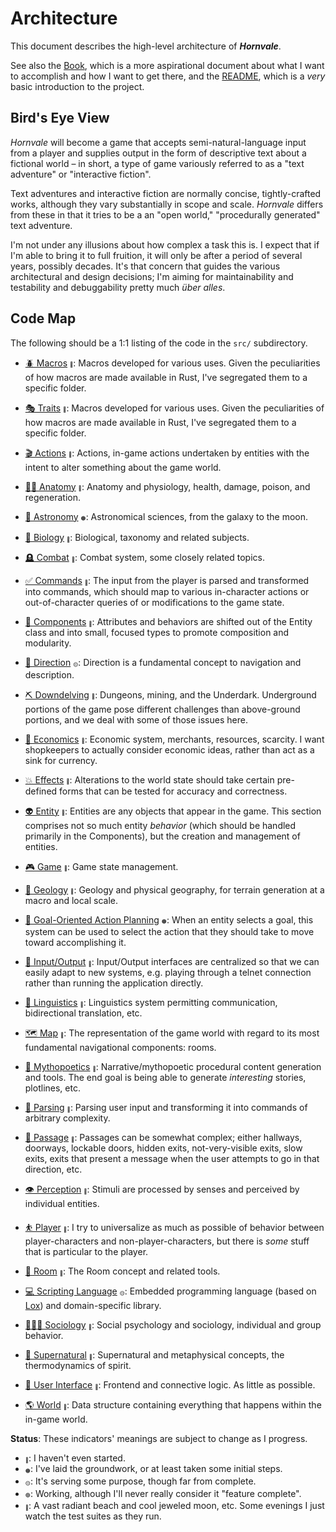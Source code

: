 # Architecture

This document describes the high-level architecture of ***Hornvale***.

See also the [Book](https://ndouglas.github.io/hornvale/), which is a more aspirational document about what I want to accomplish and how I want to get there, and the [README](./README.md), which is a _very_ basic introduction to the project.

## Bird's Eye View

_Hornvale_ will become a game that accepts semi-natural-language input from a player and supplies output in the form of descriptive text about a fictional world – in short, a type of game variously referred to as a "text adventure" or "interactive fiction".

Text adventures and interactive fiction are normally concise, tightly-crafted works, although they vary substantially in scope and scale.  _Hornvale_ differs from these in that it tries to be a an "open world," "procedurally generated" text adventure.

I'm not under any illusions about how complex a task this is.  I expect that if I'm able to bring it to full fruition, it will only be after a period of several years, possibly decades.  It's that concern that guides the various architectural and design decisions; I'm aiming for maintainability and testability and debuggability pretty much _über alles_.

## Code Map

The following should be a 1:1 listing of the code in the `src/` subdirectory.

- [🪲 Macros](./src/_macros/README.md)&nbsp;<sup><sub><sub>🔴</sub></sub></sup>: Macros developed for various uses.  Given the peculiarities of how macros are made available in Rust, I've segregated them to a specific folder.

- [🎭 Traits](./src/_traits/README.md)&nbsp;<sup><sub><sub>🔴</sub></sub></sup>: Macros developed for various uses.  Given the peculiarities of how macros are made available in Rust, I've segregated them to a specific folder.

- [🎬 Actions](./src/actions/README.md)&nbsp;<sup><sub><sub>🔴</sub></sub></sup>: Actions, in-game actions undertaken by entities with the intent to alter something about the game world.

- [🧍‍♂️ Anatomy](./src/anatomy/README.md)&nbsp;<sup><sub><sub>🔴</sub></sub></sup>: Anatomy and physiology, health, damage, poison, and regeneration.

- [💫 Astronomy](./src/astronomy/README.md)&nbsp;<sup><sub><sub>🟠</sub></sub></sup>: Astronomical sciences, from the galaxy to the moon.

- [🧬 Biology](./src/biology/README.md)&nbsp;<sup><sub><sub>🔴</sub></sub></sup>: Biological, taxonomy and related subjects.

- [🪦 Combat](./src/combat/README.md)&nbsp;<sup><sub><sub>🔴</sub></sub></sup>: Combat system, some closely related topics.

- [✅ Commands](./src/commands/README.md)&nbsp;<sup><sub><sub>🔴</sub></sub></sup>: The input from the player is parsed and transformed into commands, which should map to various in-character actions or out-of-character queries of or modifications to the game state.

- [🧩 Components](./src/components/README.md)&nbsp;<sup><sub><sub>🔴</sub></sub></sup>: Attributes and behaviors are shifted out of the Entity class and into small, focused types to promote composition and modularity.

- [🧭 Direction](./src/direction/README.md)&nbsp;<sup><sub><sub>🟡</sub></sub></sup>: Direction is a fundamental concept to navigation and description.

- [⛏️ Downdelving](./src/downdelving/README.md)&nbsp;<sup><sub><sub>🔴</sub></sub></sup>: Dungeons, mining, and the Underdark.  Underground portions of the game pose different challenges than above-ground portions, and we deal with some of those issues here.

- [🏦 Economics](./src/economics/README.md)&nbsp;<sup><sub><sub>🔴</sub></sub></sup>: Economic system, merchants, resources, scarcity.  I want shopkeepers to actually consider economic ideas, rather than act as a sink for currency.

- [💥 Effects](./src/effects/README.md)&nbsp;<sup><sub><sub>🔴</sub></sub></sup>: Alterations to the world state should take certain pre-defined forms that can be tested for accuracy and correctness.

- [👽 Entity](./src/entity/README.md)&nbsp;<sup><sub><sub>🔴</sub></sub></sup>: Entities are any objects that appear in the game.  This section comprises not so much entity _behavior_ (which should be handled primarily in the Components), but the creation and management of entities.

- [🎮 Game](./src/game/README.md)&nbsp;<sup><sub><sub>🔴</sub></sub></sup>: Game state management.

- [🌋 Geology](./src/geology/README.md)&nbsp;<sup><sub><sub>🔴</sub></sub></sup>: Geology and physical geography, for terrain generation at a macro and local scale.

- [🧠 Goal-Oriented Action Planning](./src/goap/README.md)&nbsp;<sup><sub><sub>🟠</sub></sub></sup>: When an entity selects a goal, this system can be used to select the action that they should take to move toward accomplishing it.

- [🔗 Input/Output](./src/io/README.md)&nbsp;<sup><sub><sub>🔴</sub></sub></sup>: Input/Output interfaces are centralized so that we can easily adapt to new systems, e.g. playing through a telnet connection rather than running the application directly.

- [💬 Linguistics](./src/linguistics/README.md)&nbsp;<sup><sub><sub>🔴</sub></sub></sup>: Linguistics system permitting communication, bidirectional translation, etc.

- [🗺️ Map](./src/map/README.md)&nbsp;<sup><sub><sub>🔴</sub></sub></sup>: The representation of the game world with regard to its most fundamental navigational components: rooms.

- [📜 Mythopoetics](./src/mythopoetics/README.md)&nbsp;<sup><sub><sub>🔴</sub></sub></sup>: Narrative/mythopoetic procedural content generation and tools.  The end goal is being able to generate _interesting_ stories, plotlines, etc.

- [📝 Parsing](./src/parsing/README.md)&nbsp;<sup><sub><sub>🔴</sub></sub></sup>: Parsing user input and transforming it into commands of arbitrary complexity.

- [🚪 Passage](./src/passage/README.md)&nbsp;<sup><sub><sub>🔴</sub></sub></sup>: Passages can be somewhat complex; either hallways, doorways, lockable doors, hidden exits, not-very-visible exits, slow exits, exits that present a message when the user attempts to go in that direction, etc.

- [👁️ Perception](./src/perception/README.md)&nbsp;<sup><sub><sub>🔴</sub></sub></sup>: Stimuli are processed by senses and perceived by individual entities.

- [⛹️ Player](./src/player/README.md)&nbsp;<sup><sub><sub>🔴</sub></sub></sup>: I try to universalize as much as possible of behavior between player-characters and non-player-characters, but there is _some_ stuff that is particular to the player.

- [📍 Room](./src/room/README.md)&nbsp;<sup><sub><sub>🔴</sub></sub></sup>: The Room concept and related tools.

- [💻 Scripting Language](./src/scripting_language/README.md)&nbsp;<sup><sub><sub>🟡</sub></sub></sup>: Embedded programming language (based on [Lox](https://www.craftinginterpreters.com/)) and domain-specific library.

- [🧑‍🤝‍🧑 Sociology](./src/sociology/README.md)&nbsp;<sup><sub><sub>🔴</sub></sub></sup>: Social psychology and sociology, individual and group behavior.

- [👻 Supernatural](./src/supernatural/README.md)&nbsp;<sup><sub><sub>🔴</sub></sub></sup>: Supernatural and metaphysical concepts, the thermodynamics of spirit.

- [🌿 User Interface](./src/ui/README.md)&nbsp;<sup><sub><sub>🔴</sub></sub></sup>: Frontend and connective logic.  As little as possible.

- [🌎 World](./src/world/README.md)&nbsp;<sup><sub><sub>🔴</sub></sub></sup>: Data structure containing everything that happens within the in-game world.

**Status**: These indicators' meanings are subject to change as I progress.
 - <sup><sub><sub>🔴</sub></sub></sup>: I haven't even started.
 - <sup><sub><sub>🟠</sub></sub></sup>: I've laid the groundwork, or at least taken some initial steps.
 - <sup><sub><sub>🟡</sub></sub></sup>: It's serving some purpose, though far from complete.
 - <sup><sub><sub>🟢</sub></sub></sup>: Working, although I'll never really consider it "feature complete".
 - <sup><sub><sub>🔵</sub></sub></sup>: A vast radiant beach and cool jeweled moon, etc.  Some evenings I just watch the test suites as they run.
